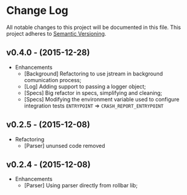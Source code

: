 # Change Log

All notable changes to this project will be documented in this file.
This project adheres to [Semantic Versioning](http://semver.org/).

## v0.4.0 - (2015-12-28)

* Enhancements
  * [Background] Refactoring to use jstream in background comunication process;
  * [Log] Adding support to passing a logger object;
  * [Specs] Big refactor in specs, simplifying and cleaning;
  * [Specs] Modifying the environment variable used to configure integration tests `ENTRYPOINT` => `CRASH_REPORT_ENTRYPOINT`

## v0.2.5 - (2015-12-08)

* Refactoring
  * [Parser] ununsed code removed

## v0.2.4 - (2015-12-08)

* Enhancements
  * [Parser] Using parser directly from rollbar lib;
